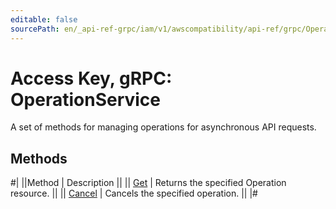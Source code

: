 ```yaml
---
editable: false
sourcePath: en/_api-ref-grpc/iam/v1/awscompatibility/api-ref/grpc/Operation/index.md
---
```


# Access Key, gRPC: OperationService

A set of methods for managing operations for asynchronous API requests.

## Methods

#|
||Method | Description ||
|| [Get](get.md) | Returns the specified Operation resource. ||
|| [Cancel](cancel.md) | Cancels the specified operation. ||
|#
